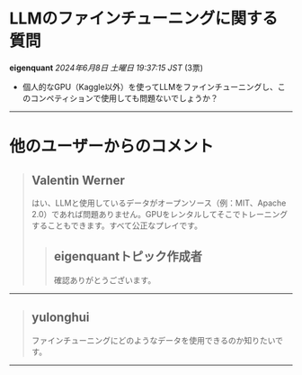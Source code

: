 # LLMのファインチューニングに関する質問

**eigenquant** *2024年6月8日 土曜日 19:37:15 JST* (3票)
- 個人的なGPU（Kaggle以外）を使ってLLMをファインチューニングし、このコンペティションで使用しても問題ないでしょうか？
---
# 他のユーザーからのコメント
> ## Valentin Werner
> 
> はい、LLMと使用しているデータがオープンソース（例：MIT、Apache 2.0）であれば問題ありません。GPUをレンタルしてそこでトレーニングすることもできます。すべて公正なプレイです。
> 
> 
> 
> > ## eigenquantトピック作成者
> > 
> > 確認ありがとうございます。
> > 
> > 
> > 
---
> ## yulonghui
> 
> ファインチューニングにどのようなデータを使用できるのか知りたいです。
> 
> 
> 
--- 

